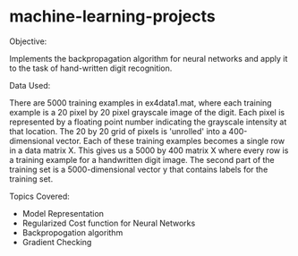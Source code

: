 # machine-learning-projects

Objective:

Implements the backpropagation algorithm for neural networks and apply it to the task of hand-written digit recognition.

Data Used:

There are 5000 training examples in ex4data1.mat, where each training example is a 20 pixel by 20 pixel grayscale image of the digit. 
Each pixel is represented by a floating point number indicating the grayscale intensity at that location. The 20 by 20 grid of pixels is 'unrolled' 
into a 400-dimensional vector. Each of these training examples becomes a single row in a data matrix X. This gives us a 5000 by 400 matrix X where every row 
is a training example for a handwritten digit image. The second part of the training set is a 5000-dimensional vector y that contains labels for the training set.

Topics Covered:
- Model Representation
- Regularized Cost function for Neural Networks
- Backpropogation algorithm
- Gradient Checking
